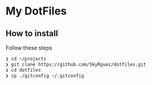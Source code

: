 # My DotFiles

## How to install

Follow these steps

```sh
❯ cd ~/projects
❯ git clone https://github.com/SkyRguez/dotfiles.git
❯ cd dotfiles
❯ cp ./gitconfig ~/.gitconfig
```
